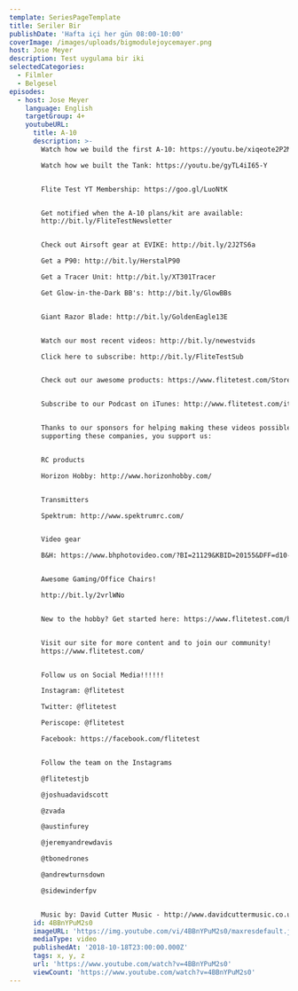 ```yaml
---
template: SeriesPageTemplate
title: Seriler Bir
publishDate: 'Hafta içi her gün 08:00-10:00'
coverImage: /images/uploads/bigmodulejoycemayer.png
host: Jose Meyer
description: Test uygulama bir iki
selectedCategories:
  - Filmler
  - Belgesel
episodes:
  - host: Jose Meyer
    language: English
    targetGroup: 4+
    youtubeURL:
      title: A-10
      description: >-
        Watch how we build the first A-10: https://youtu.be/xiqeote2P2M

        Watch how we built the Tank: https://youtu.be/gyTL4iI65-Y


        Flite Test YT Membership: https://goo.gl/LuoNtK


        Get notified when the A-10 plans/kit are available:
        http://bit.ly/FliteTestNewsletter 


        Check out Airsoft gear at EVIKE: http://bit.ly/2J2TS6a

        Get a P90: http://bit.ly/HerstalP90

        Get a Tracer Unit: http://bit.ly/XT301Tracer

        Get Glow-in-the-Dark BB's: http://bit.ly/GlowBBs


        Giant Razor Blade: http://bit.ly/GoldenEagle13E


        Watch our most recent videos: http://bit.ly/newestvids

        Click here to subscribe: http://bit.ly/FliteTestSub


        Check out our awesome products: https://www.flitetest.com/Store


        Subscribe to our Podcast on iTunes: http://www.flitetest.com/itunes


        Thanks to our sponsors for helping making these videos possible. By
        supporting these companies, you support us:


        RC products 

        Horizon Hobby: http://www.horizonhobby.com/


        Transmitters

        Spektrum: http://www.spektrumrc.com/


        Video gear

        B&H: https://www.bhphotovideo.com/?BI=21129&KBID=20155&DFF=d10-v1-t8-x4


        Awesome Gaming/Office Chairs! 

        http://bit.ly/2vrlWNo


        New to the hobby? Get started here: https://www.flitetest.com/beginner


        Visit our site for more content and to join our community!
        https://www.flitetest.com/


        Follow us on Social Media!!!!!!

        Instagram: @flitetest

        Twitter: @flitetest

        Periscope: @flitetest

        Facebook: https://facebook.com/flitetest


        Follow the team on the Instagrams

        @flitetestjb

        @joshuadavidscott

        @zvada

        @austinfurey

        @jeremyandrewdavis

        @tbonedrones

        @andrewturnsdown

        @sidewinderfpv


        Music by: David Cutter Music - http://www.davidcuttermusic.co.uk
      id: 4BBnYPuM2s0
      imageURL: 'https://img.youtube.com/vi/4BBnYPuM2s0/maxresdefault.jpg'
      mediaType: video
      publishedAt: '2018-10-18T23:00:00.000Z'
      tags: x, y, z
      url: 'https://www.youtube.com/watch?v=4BBnYPuM2s0'
      viewCount: 'https://www.youtube.com/watch?v=4BBnYPuM2s0'
---
```


